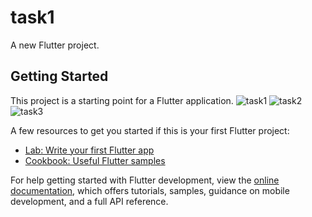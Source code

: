 # task1

A new Flutter project.

## Getting Started

This project is a starting point for a Flutter application.
![task1](https://github.com/user-attachments/assets/23944f12-8f43-4e4d-a22c-a32c9e632cbe)
![task2](https://github.com/user-attachments/assets/07532aa6-e6ad-4dbe-b15a-6ee8eb0d5a85)
![task3](https://github.com/user-attachments/assets/1dad1cc1-3fb2-4c3c-8054-5c1e739fda7f)

A few resources to get you started if this is your first Flutter project:


- [Lab: Write your first Flutter app](https://docs.flutter.dev/get-started/codelab)
- [Cookbook: Useful Flutter samples](https://docs.flutter.dev/cookbook)

For help getting started with Flutter development, view the
[online documentation](https://docs.flutter.dev/), which offers tutorials,
samples, guidance on mobile development, and a full API reference.
